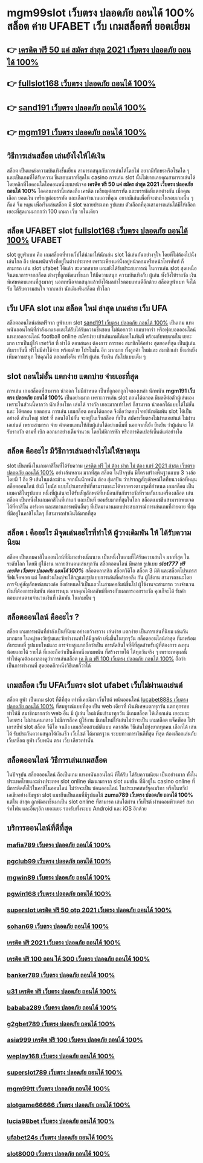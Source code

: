 # mgm99slot เว็บตรง ปลอดภัย ถอนได้ 100%  สล็อต  ค่าย  UFABET  เว็บ  เกมสล็อตที่ ยอดเยี่ยม 

## 👉 [เครดิต ฟรี 50 แค่ สมัคร ล่าสุด 2021 เว็บตรง ปลอดภัย ถอนได้ 100%](https://heylink.me/madam168)
## 👉 [fullslot168 เว็บตรง ปลอดภัย ถอนได้ 100%](https://ufastar365.io1.me)
## 👉 [sand191 เว็บตรง ปลอดภัย ถอนได้ 100%](https://ufabet-cn.77m.io)
## 👉 [mgm191 เว็บตรง ปลอดภัย ถอนได้ 100%](https://ufabet-auto.77m.io)

## วิธีการเล่นสล็อต เล่นยังไงให้ได้เงิน
สล็อต เป็นแหล่งความบันเทิงชั้นเยี่ยม สามารถสนุกกับการเล่นได้โดยไม่ อยากมีทักษะหรือโชคใด ๆ และเป็นเกมที่ได้รับความ ชื่นชอบมากที่สุดใน casino  การเล่น slot นั้นไม่ยากเลยคุณสามารถเล่นได้โดยคลิกที่ไอคอนใดไอคอนหนึ่งบนหน้าจอ **เครดิต ฟรี 50 แค่ สมัคร ล่าสุด 2021 เว็บตรง ปลอดภัย ถอนได้ 100%** ไอคอนเหล่านี้แสดงถึง เครดิต  เหรียญต่อบรรทัด และบรรทัดที่แตกต่างกัน  เมื่อคุณเลือก ยอดเงิน  เหรียญต่อบรรทัด และเลือกจำนวนแถวที่คุณ อยากมีเล่นเพื่อที่จะชนะในรอบเกมนั้น ๆ ก็แค่ จิ้ม หมุน  เพื่อเริ่มเล่นสล็อต มี slot หลายประเภท รูปแบบ ตัวเลือกที่คุณสามารถเล่นได้มีให้เลือก เยอะที่สุดเกมมากกว่า 100 เกมภ เว็บ ายในเดียว

## สล็อต UFABET  slot  [fullslot168 เว็บตรง ปลอดภัย ถอนได้ 100%](https://ufabet-cn.77m.io)  UFABET

 slot ยูยูฟ่าเบท  คือ  เกมสล็อตที่ทางเว็ปได้นำมาให้นักเล่น slot  ได้เล่นกันอย่างจุใจ โดยที่ไม่ต้องไปนั่งเล่นไกล ถึง บ่อนพนันจริงที่อยู่ในต่างประเทศ เพราะเพียงแค่นั่งอยู่หน้าคอมหรือหน้าโทรศัพท์ ก็สามารถ เล่น slot ufabet  ได้แล้ว สะดวกสบาย  แถมยังได้รับประสบการณ์ ในการเล่น slot สุดเหนือจินตนาการจากสล็อต ต่างๆที่ถูกพัฒนาขึ้นมา ให้มีความสนุก ความบันเทิงกับ ผู้เล่น  ทั้งยังให้รางวัล เงินพิเศษตอบแทนที่สูงมากๆ นอกเหนือจากสนุกแล้วยังได้ผลกำไรตอบแทนดีอีกด้วย สล็อตยูฟ่าเบท  จึงได้รับ ได้รับความสนใจ จากเหล่า นักเดิมพันสล็อต  ทั่วโลก 


## เว็บ UFA slot   เกม สล็อต ใหม่ ล่าสุด เกมค่าย เว็บ UFA

 สล็อตออนไลน์เล่นฟรีจาก ยูฟ่าเบท  slot [sand191 เว็บตรง ปลอดภัย ถอนได้ 100%](https://ufabet-auto.77m.io)  เป็นเกม แทงพนันออนไลน์ที่กำลังมาแรงและได้รับได้รับความชื่นชอบ ไม่น้อยกว่า  เกมบาคาร่า  หรือฟุตบอลออนไลน์ แทงบอลออนไลน์ football online  สมัครง่าย เข้าเล่นเกมได้เลยในทันที พร้อมกับพบเกมใน เยอะมาก เราเป็นผู้ให้ เซอร์วิส ที่ ทำได้ ตอบสนอง ต้องการ  การของ สมาชิกได้อย่าง สุดยอดที่สุด  เป็นผู้เล่น กับเราวันนี้ ฟรีไม่มีค่าใช้จ่าย พร้อมด้วย โปรโมชั่น อีก มากมาย  ทั้งลูกค้า ใหม่และ สมาชิกเก่า ยิ่งเล่นยิ่งเพิ่มความสนุก ให้คุณได้ ตลอดทั้งคืน ทำให้ ผู้เล่น  รับเงิน กันไปแบบเต็ม ๆ


##  slot ถอนไม่อั้น แตกง่าย แตกบ่าย จ่ายเอะที่สุด

การเล่น เกมสล็อตที่สามารถ  นำออก ไม่มีกำหนด เป็นที่ถูกอกถูกใจของเหล่า นักพนัน **mgm191 เว็บตรง ปลอดภัย ถอนได้ 100%**  เป็นอย่างมาก เพราะการเล่น slot   ถอนได้ตลอด  มีผลดีต่อตัวผู้เล่นเอง เพราะในส่วนนี้หากว่า นักเสี่ยงโชค เล่นได้ รางวัล เยอะมากเท่าไหร่ ก็สามารถ   นำออกได้แบบได้ไม่อั้น และ ได้ตลอด ยอดถอน  การเล่น เกมสล็อต  ถอนได้ตลอด จึงถือว่าตอบโจทย์นักเดิมพัน   slot ได้เป็นอย่างดี ส่วนใหญ่  slot ที่ ถอนได้ไม่อั้น จะอยู่ในเว็บสล็อต ที่เป็น  สมัครเว็บตรงไม่ผ่านเอเย่นต์   ไม่ผ่านเอเย่นต์  เพราะสามารถ จ่าย ค่าตอบแทนให้กับผู้เล่นได้อย่างเต็มที่ นอกจากนี้ยัง ยืนยัน  ว่าผู้เล่นจะ ได้รับรางวัล ตามที่ เบิก ออกมาอย่างเต็มจำนวน โดยไม่มีการหัก หรือการคิดเปอร์เซ็นต์แต่อย่างใด 


## สล็อต  คืออะไร มีวิธีการเล่นอย่างไรไม่ให้ขาดทุน

 slot เป็นหนึ่งในเกมคาสิโนที่ได้รับความ [เครดิต ฟรี ไม่ ต้อง ฝาก ไม่ ต้อง แชร์ 2021 ล่าสุด เว็บตรง ปลอดภัย ถอนได้ 100%](https://ufabet.77m.io) อย่างล้นหลาม มากที่สุด  สล็อต ในปัจจุบัน มีโครงสร้างพื้นฐานแบบ 3 วงล้อโดยมี 1 ถึง 9 เส้นในแต่ละม้วน จากนั้นนักพนัน ต้อง สุ่มสปิน ว่าปรากฏสัญลักษณ์ใดที่บนวงล้อที่หมุน  สล็อตออนไลน์ ยังมี โบนัส แบบโปรเกรสซีฟที่สามารถชนะได้หากตรงตามชุดที่กำหนด เกมสล็อต เป็นเกมคาสิโนรูปแบบ หนึ่งที่ผู้เล่นจะได้รับสัญลักษณ์ที่เหมือนกันกับรางวัลที่รวมกันบนเครื่องสล็อต เล่นสล็อต เป็นหนึ่งในเกมคาสิโนที่เก่าแก่ และเป็นที่ ยอมรับมากที่สุดในโลก สล็อตแมชชีนสามารถพบเจอได้ที่คาสิโน อาร์เคด และสถานการพนันอื่นๆ ที่เปิดมานานมอบประสบการณ์การเล่นเกมที่ง่ายดาย ที่สุดที่มีอยู่ในคาสิโนใดๆ ก็สามารถทำเงินได้มากที่สุด 

## สล็อต เ คืออะไร มีจุดเด่นอะไรที่ทำให้ ผู้วางเดิมพัน ให้ ได้รับความนิยม 

สล็อต เป็นเกมคาสิโนออนไลน์ที่มีมาอย่างเนิ่นนาน เป็นหนึ่งในเกมที่ได้รับความสนใจ มากที่สุด ในระดับโลก โดยมี ผู้ใช้งาน หลายล้านคนเล่นทุกวัน  สล็อตออนไลน์ มีหลาย รูปแบบ ***slot777 ฟรี เครดิต เว็บตรง ปลอดภัย ถอนได้ 100%***  สล็อตคลาสสิก สล็อตวิดีโอ สล็อต 3 มิติ และสล็อตโปรเกรสซีฟแจ็คพอต แต่ โดยส่วนใหญ่จะใช้กฎและรูปแบบการเล่นที่คล้ายคลึง กัน  ผู้ใช้งาน สามารถชนะโดยการจับคู่สัญลักษณ์บนวงล้อ ซึ่งกำหนดไว้เป็นแถวในสามคอลัมน์ขึ้นไป  ผู้ใช้งานจะสามารถ วางจำนวนเงินที่ต้องการเดิมพัน ต่อการหมุน หากคุณได้ผลลัพธ์ที่ตรงกับผลการออกรางวัล คุณก็จะได้ รับค่าตอบแทนตามจำนวนเงินที่ เดิมพัน ในเกมนั้น ๆ


## สล็อตออนไลน์  คืออะไร ?

สล็อต   เกมการพนันที่กำลังเป็นที่นิยม อย่างกว้างขวาง  เล่นง่าย แตกง่าย  เป็นการเล่นที่นิยม เล่นกันมากมาย ในหมู่ของวัยรุ่นและวัยทำงานทำให้มีลูกค้า เพิ่มขึ้นในทุกๆวัน  สล็อตออนไลน์ล่าสุด ที่มาพร้อมกับระบบที่ รูปแบบใหม่และ การจ่ายสูงมากถือว่าเป็น การตัดสินใจที่ดีที่สุดสำหรับผู้ที่ต้องการ ลงทุนน้อยและได้ รายได้ ที่เยอะถือว่าเป็นอีกหนึ่งเกมพนัน ที่สร้างรายได้ ได้ทุกวันจริง ๆ เพราะเหตุผลนี้ทำให้คุณต้องมาลองดูว่าการเล่นสล็อต [เค ดิ ต ฟรี 100 เว็บตรง ปลอดภัย ถอนได้ 100%](https://ufabetcn.77m.io) ถือว่าเป็นการทำงานที่ สุดยอดอีกหนึ่งวิธีเลยก็ว่าได้


##  เกมสล็อต  เว็บ UFAเว็บตรง  slot  ufabet เว็บไม่ผ่านเอเย่นต์

สล็อต   ยูฟ่า เป็นเกม slot ที่ดีที่สุด เท่าที่เคยมีมา เว็บไซต์   พนันออนไลน์  [lucabet888s เว็บตรง ปลอดภัย ถอนได้ 100%](https://ufastar356.77m.io) ที่สมบูรณ์แบบที่สุด เป็น web เดียวที่ เงินพิเศษแตกทุกวัน แตกทุกรอบ ทำให้มี สมาชิกมากกว่า web อื่น มี ผู้เล่น ใหม่เพิ่มเข้ามาทุกวัน มีเกมสล็อต ให้เลือกเล่น เยอะแยะ โดยตรง  ไม่ผ่านคนกลาง  ไม่มีการล็อค  ผู้ใช้งาน  มีเกมใหม่ให้เล่นไม่ว่าจะเป็น  เกมสล็อต  แจ็คพ็อต  โปรเกรสซีฟ slot  สล็อต วีดีโอ จนถึง เกมสล็อตสามมิติแบบ คลาสสิค วิธีเล่นไม่ยุ่งยากทุกคน เลือกได้ เล่นได้ รับประกันความสนุกได้เงินเร็ว เว็บไซต์  ได้มาตรฐาน ระบบทางการเงินดีที่สุด ที่สุด ต้องเลือกเล่นกับ เว็บสล็อต   ยูฟ่า  เว็บพนัน ตรง    เว็บ เดียวเท่านั้น


## สล็อตออนไลน์ วิธีการเล่นเกมสล็อต

ในปัจจุบัน สล็อตออนไลน์ ถือเป็นเกม แทงพนันออนไลน์ ที่ได้รับ  ได้รับความนิยม เป็นอย่างมาก ทั้งในประเทศไทยและต่างประเทศ slot online พัฒนามาจาก  slot  แมชชีน ที่มีอยู่ใน casino online   ที่มีการติดตั้งไว้ในคาสิโนออนไลน์   ไม่ว่าจะเป็น บ่อนออนไลน์ ในประเทศสหรัฐอเมริกา หรือในทวีปเอเชียอย่างกัมพูชา  slot  แมชชีนเป็นเกมที่มีรูปผลไม้ **zuma789 เว็บตรง ปลอดภัย ถอนได้ 100%** แต่ใน ล่าสุด ถูกพัฒนาขึ้นมาเป็น  slot online  ที่สามารถ เล่นได้ผ่าน เว็บไซต์  ผ่านคอมพิวเตอร์  สมาร์ทโฟน  และอื่นๆอีก เยอะแยะ รองรับทั้งระบบ Android และ iOS อีกด้วย

## บริการออนไลน์ที่ดีที่สุด

### [mafia789 เว็บตรง ปลอดภัย ถอนได้ 100%](https://atom.io/themes/slot8000%20เว็บตรง%20ปลอดภัย%20ถอนได้%20100%)
### [pgclub99 เว็บตรง ปลอดภัย ถอนได้ 100%](https://atom.io/themes/ฟรี%20เครดิต%20ไม่%20ต้อง%20ฝาก%20ไม่%20ต้อง%20แชร์%20เว็บตรง%20ปลอดภัย%20ถอนได้%20100%)
### [mgwin89 เว็บตรง ปลอดภัย ถอนได้ 100%](https://atom.io/themes/superslot333%20เว็บตรง%20ปลอดภัย%20ถอนได้%20100%)
### [pgwin168 เว็บตรง ปลอดภัย ถอนได้ 100%](https://atom.io/themes/mafia369%20เว็บตรง%20ปลอดภัย%20ถอนได้%20100%)
### [superslot เครดิต ฟรี 50 otp 2021 เว็บตรง ปลอดภัย ถอนได้ 100%](https://atom.io/themes/g2gbet789%20เว็บตรง%20ปลอดภัย%20ถอนได้%20100%)
### [sohan69 เว็บตรง ปลอดภัย ถอนได้ 100%](https://atom.io/themes/sagame6699%20บา%20คา%20ร่า%20เว็บตรง%20ปลอดภัย%20ถอนได้%20100%)
### [เครดิต ฟรี 2021 เว็บตรง ปลอดภัย ถอนได้ 100%](https://atom.io/themes/pgfc168%20เว็บตรง%20ปลอดภัย%20ถอนได้%20100%)
### [เครดิต ฟรี 100 ถอน ได้ 300 เว็บตรง ปลอดภัย ถอนได้ 100%](https://atom.io/themes/superslot%20เครดิต%20ฟรี%2050%20ล่าสุด%202021%20เว็บตรง%20ปลอดภัย%20ถอนได้%20100%)
### [banker789 เว็บตรง ปลอดภัย ถอนได้ 100%](https://atom.io/themes/b2y%20เครดิต%20ฟรี%20เว็บตรง%20ปลอดภัย%20ถอนได้%20100%)
### [u31 เครดิต ฟรี เว็บตรง ปลอดภัย ถอนได้ 100%](https://atom.io/themes/pgking789%20เว็บตรง%20ปลอดภัย%20ถอนได้%20100%)
### [bababa289 เว็บตรง ปลอดภัย ถอนได้ 100%](https://atom.io/themes/m98%20เครดิต%20ฟรี%20เว็บตรง%20ปลอดภัย%20ถอนได้%20100%)
### [g2gbet789 เว็บตรง ปลอดภัย ถอนได้ 100%](https://atom.io/themes/666%20superslot%20เว็บตรง%20ปลอดภัย%20ถอนได้%20100%)
### [asia999 เครดิต ฟรี 100 เว็บตรง ปลอดภัย ถอนได้ 100%](https://atom.io/themes/mgm99f1%20เว็บตรง%20ปลอดภัย%20ถอนได้%20100%)
### [weplay168 เว็บตรง ปลอดภัย ถอนได้ 100%](https://atom.io/themes/sggame88%20เว็บตรง%20ปลอดภัย%20ถอนได้%20100%)
### [superslot789 เว็บตรง ปลอดภัย ถอนได้ 100%](https://atom.io/themes/เครดิต%20ฟรี%20ไม่%20ต้อง%20ฝาก%20ไม่%20ต้อง%20แชร์%20ล่าสุด%20เว็บตรง%20ปลอดภัย%20ถอนได้%20100%)
### [mgm99tt เว็บตรง ปลอดภัย ถอนได้ 100%](https://atom.io/themes/918kiss%20เครดิต%20ฟรี%2050%20เว็บตรง%20ปลอดภัย%20ถอนได้%20100%)
### [slotgame66666 เว็บตรง ปลอดภัย ถอนได้ 100%](https://atom.io/themes/pgclub99%20เว็บตรง%20ปลอดภัย%20ถอนได้%20100%)
### [lucia98bet เว็บตรง ปลอดภัย ถอนได้ 100%](https://atom.io/themes/เครดิต%20ฟรี%20ไม่มี%20เงื่อนไข%202021%20ล่าสุด%20เว็บตรง%20ปลอดภัย%20ถอนได้%20100%)
### [ufabet24s เว็บตรง ปลอดภัย ถอนได้ 100%](https://atom.io/themes/joker991%20เว็บตรง%20ปลอดภัย%20ถอนได้%20100%)
### [slot8000 เว็บตรง ปลอดภัย ถอนได้ 100%](https://atom.io/themes/777%20superslot%20เว็บตรง%20ปลอดภัย%20ถอนได้%20100%)